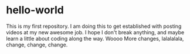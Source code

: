 # hello-world
This is my first repository. I am doing this to get established with posting videos at my new awesome job. I hope I don't break anything, and maybe learn a little about coding along the way. Woooo
More changes, lalalalala, change, change, change. 
